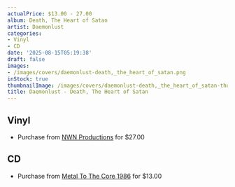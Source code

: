 ```yaml
---
actualPrice: $13.00 - 27.00
album: Death, The Heart of Satan
artist: Daemonlust
categories:
- Vinyl
- CD
date: '2025-08-15T05:19:38'
draft: false
images:
- /images/covers/daemonlust-death,_the_heart_of_satan.png
inStock: true
thumbnailImage: /images/covers/daemonlust-death,_the_heart_of_satan-thumb.png
title: Daemonlust - Death, The Heart of Satan
---
```


## Vinyl
* Purchase from [NWN Productions](http://shop.nwnprod.com/index.php?route=product/product&path=75&product_id=60299&sort=pd.name&order=ASC) for $27.00
## CD
* Purchase from [Metal To The Core 1986](https://metaltothecore1986.com/shop/daemonlust-death-the-heart-of-satan-cd/) for $13.00
